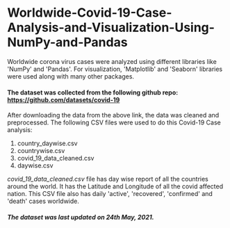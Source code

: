 # Worldwide-Covid-19-Case-Analysis-and-Visualization-Using-NumPy-and-Pandas
Worldwide corona virus cases were analyzed using different libraries like 'NumPy' and 'Pandas'. For visualization, 'Matplotlib' and 'Seaborn' libraries were used 
along with many other packages. 

#### The dataset was collected from the following github repo: https://github.com/datasets/covid-19
After downloading the data from the above link, the data was cleaned and preprocessed.
The following CSV files were used to do this Covid-19 Case analysis:
1. country_daywise.csv
2. countrywise.csv
3. covid_19_data_cleaned.csv
4. daywise.csv

*covid_19_data_cleaned.csv* file has day wise report of all the countries around the world. It has the Latitude and Longitude of all the covid affected nation. This CSV file also has daily 'active', 'recovered', 'confirmed' and 'death' cases worldwide. 

##### The dataset was last updated on 24th May, 2021.

